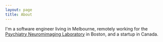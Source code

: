 ```yaml
---
layout: page
title: About
---
```


I'm a software engineer living in Melbourne, remotely working for the 
[Psychiatry Neuromimaging Laboratory](http://pnl.bwh.harvard.edu) 
in Boston, and a startup in Canada.
